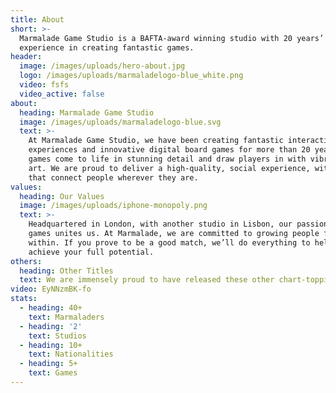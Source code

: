 ```yaml
---
title: About
short: >-
  Marmalade Game Studio is a BAFTA-award winning studio with 20 years’
  experience in creating fantastic games.
header:
  image: /images/uploads/hero-about.jpg
  logo: /images/uploads/marmaladelogo-blue_white.png
  video: fsfs
  video_active: false
about:
  heading: Marmalade Game Studio
  image: /images/uploads/marmaladelogo-blue.svg
  text: >-
    At Marmalade Game Studio, we have been creating fantastic interactive
    experiences and innovative digital board games for more than 20 years. Our
    games come to life in stunning detail and draw players in with vibrant 3D
    art. We are proud to deliver a high-quality, social experience, with games
    that connect people wherever they are.
values:
  heading: Our Values
  image: /images/uploads/iphone-monopoly.png
  text: >-
    Headquartered in London, with another studio in Lisbon, our passion for
    games unites us. At Marmalade, we are committed to growing people from
    within. If you prove to be a good match, we’ll do everything to help you
    achieve your full potential.
others:
  heading: Other Titles
  text: We are immensely proud to have released these other chart-topping titles...
video: EyNNzmBK-fo
stats:
  - heading: 40+
    text: Marmaladers
  - heading: '2'
    text: Studios
  - heading: 10+
    text: Nationalities
  - heading: 5+
    text: Games
---
```


